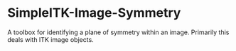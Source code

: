 # SimpleITK-Image-Symmetry
A toolbox for identifying a plane of symmetry within an image.  Primarily this deals with ITK image objects.
